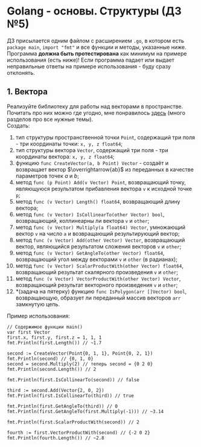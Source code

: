 # Golang - основы. Структуры (ДЗ №5)
ДЗ присылается одним файлом с расширением `.go`, в котором есть `package main`, `import "fmt"` и все функции и методы, указанные ниже. Программа **должна быть протестирована** как минимум на примере использования (есть ниже)! Если программа падает или выдает неправильные ответы на примере использования - буду сразу отклонять.
## 1. Вектора
Реализуйте библиотеку для работы над векторами в пространстве.<br>
Почитать про них можно где угодно, мне понравилось [здесь](https://ru.onlinemschool.com/math/library/vector/vector-definition/) (много разделов про все нужные темы).<br>
Создать:
1. тип структуры пространственной точки `Point`, содержащий три поля - три координаты точки: `x, y, z float64`;
2. тип структуры вектора `Vector`, содержащий три поля - три координаты вектора: `x, y, z float64`;
3. функцию `func CreateVector(a, b Point) Vector` - создаёт и возвращает вектор $\overrightarrow{ab}$ из переданных в качестве параметров точек $a$ и $b$;
4. метод `func (p Point) Add(v Vector) Point`, возвращающий точку, являющуюся результатом прибавления вектора `v` к исходной точке `p`;
5. метод `func (v Vector) Length() float64`, возвращающий длину вектора;
6. метод `func (v Vector) IsCollinearTo(other Vector) bool`, возвращающий, коллинеарны ли вектора `v` и `other`;
7. метод `func (v Vector) Multiply(a float64) Vector`, умножающий вектор `v` на число `a` и возвращающий результирующий вектор;
8. метод `func (v Vector) Add(other Vector) Vector`, возвращающий вектор, являющийся результатом сложения векторов `v` и `other`;
9. метод `func (v Vector) GetAngleTo(other Vector) float64`, возвращающий угол между векторами `v` и `other` (в радианах);
10. метод `func (v Vector) ScalarProductWith(other Vector) float64`, возвращающий результат скалярного произведения `v` и `other`;
11. метод `func (v Vector) VectorProductWith(other Vector) Vector`, возвращающий результат векторного произведения `v` и `other`;
12. *(задача на пятерку) функцию `func IsPolygon(arr []Vector) bool`, возвращающую, образует ли переданный массив векторов `arr` замкнутую цепь.

Пример использования:
```golang
// Содержимое функции main()
var first Vector
first.x, first.y, first.z = 1, 1, 1
fmt.Println(first.Length()) // ~1.7

second := CreateVector(Point{0, 1, 1}, Point{0, 2, 1})
fmt.Println(second) // {0, 1, 0}
second = second.Multiply(2) // теперь second = {0 2 0}
fmt.Println(second.Length()) // 2

fmt.Println(first.IsCollinearTo(second)) // false

third := second.Add(Vector{2, 0, 2}) 
fmt.Println(first.IsCollinearTo(third)) // true

fmt.Println(first.GetAngleTo(third)) // 0
fmt.Println(first.GetAngleTo(first.Multiply(-1))) // ~3.14

fmt.Println(first.ScalarProductWith(second)) // 2

fourth := first.VectorProductWith(second) // {-2 0 2}
fmt.Println(fourth.Length()) // ~2.8
```

